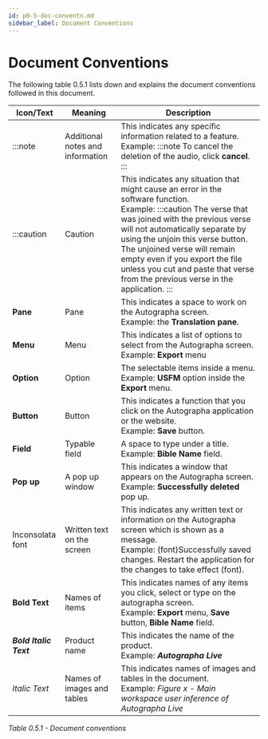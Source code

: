 ```yaml
---
id: p0-5-doc-conventn.md
sidebar_label: Document Conventions
---
```

# Document Conventions

The following table 0.5.1 lists down and explains the document conventions followed in this document.

| Icon/Text               | Meaning                          | Description      
| ----------------------  | ---------------------------------| ------------
| :::note                 | Additional notes and information | This indicates any specific information related to a feature. <br> Example: :::note To cancel the deletion of the audio, click **cancel**. :::
| :::caution              | Caution                          | This indicates any situation that might cause an error in the software function. <br> Example: :::caution The verse that was joined with the previous verse will not automatically separate by using the unjoin this verse button. The unjoined verse will remain empty even if you export the file unless you cut and paste that verse from the previous verse in the application. :::
| **Pane**                | Pane                             | This indicates a space to work on the Autographa screen. <br> Example: the **Translation pane**.
| **Menu**                | Menu                             | This indicates a list of options to select from the Autographa screen. <br> Example: **Export** menu
| **Option**              | Option                           | The selectable items inside a menu. <br> Example: **USFM** option inside the **Export** menu.
| **Button**              | Button                           | This indicates a function that you click on the Autographa application or the website. <br> Example: **Save** button.
| **Field**               | Typable field                    | A space to type under a title. <br> Example: **Bible Name** field.
| **Pop up**              | A pop up window                  | This indicates a window that appears on the Autographa screen. <br> Example: **Successfully deleted** pop up.
| Inconsolata font        | Written text on the screen       | This indicates any written text or information on the Autographa screen which is shown as a message. <br> Example: (font)Successfully saved changes. Restart the application for the changes to take effect (font).
| **Bold Text**           | Names of items                   | This indicates names of any items you click, select or type on the autographa screen. <br> Example: **Export** menu, **Save** button, **Bible Name** field.
| **_Bold Italic Text_**  | Product name                     | This indicates the name of the product. <br> Example: **_Autographa Live_**
| _Italic Text_           | Names of images and tables       | This indicates names of images and tables in the document. <br> Example: _Figure x - Main workspace user inference of Autographa Live_
_Table 0.5.1  - Document conventions_
